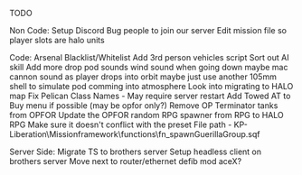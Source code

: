 TODO

Non Code:
	Setup Discord
	Bug people to join our server
	Edit mission file so player slots are halo units
	

Code:
	Arsenal Blacklist/Whitelist
	Add 3rd person vehicles script
	Sort out AI skill
	Add more drop pod sounds
		wind sound when going down
		maybe mac cannon sound as player drops into orbit
			maybe just use another 105mm shell to simulate pod comming into atmosphere
	Look into migrating to HALO map
	Fix Pelican Class Names - May require server restart
	Add Towed AT to Buy menu if possible (may be opfor only?)
	Remove OP Terminator tanks from OPFOR
	Update the OPFOR random RPG spawner from RPG to HALO RPG
		Make sure it doesn't conflict with the preset
		File path - KP-Liberation\Missionframework\functions\fn_spawnGuerillaGroup.sqf

	
	

Server Side:
	Migrate TS to brothers server
	Setup headless client on brothers server
	Move next to router/ethernet
	defib mod
	aceX?